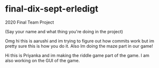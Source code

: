 # final-dix-sept-erledigt
2020 Final Team Project

(Say your name and what thing you're doing in the project)

Omg hi this is aarushi and im trying to figure out how commits work but im pretty sure this is how you do it. Also Im doing the maze part in our game! 

Hi this is Priyanka and im making the riddle game part of the game. I am also working on the GUI of the game. 

